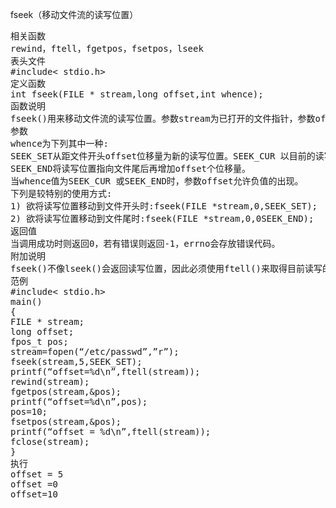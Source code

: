 fseek（移动文件流的读写位置）
<pre>相关函数
rewind，ftell，fgetpos，fsetpos，lseek
表头文件
#include< stdio.h>
定义函数
int fseek(FILE * stream,long offset,int whence);
函数说明
fseek()用来移动文件流的读写位置。参数stream为已打开的文件指针，参数offset为根据参数whence来移动读写位置的位移数。
参数
whence为下列其中一种:
SEEK_SET从距文件开头offset位移量为新的读写位置。SEEK_CUR 以目前的读写位置往后增加offset个位移量。
SEEK_END将读写位置指向文件尾后再增加offset个位移量。
当whence值为SEEK_CUR 或SEEK_END时，参数offset允许负值的出现。
下列是较特别的使用方式:
1) 欲将读写位置移动到文件开头时:fseek(FILE *stream,0,SEEK_SET);
2) 欲将读写位置移动到文件尾时:fseek(FILE *stream,0,0SEEK_END);
返回值
当调用成功时则返回0，若有错误则返回-1，errno会存放错误代码。
附加说明
fseek()不像lseek()会返回读写位置，因此必须使用ftell()来取得目前读写的位置。
范例
#include< stdio.h>
main()
{
FILE * stream;
long offset;
fpos_t pos;
stream=fopen(“/etc/passwd”,”r”);
fseek(stream,5,SEEK_SET);
printf(“offset=%d\n”,ftell(stream));
rewind(stream);
fgetpos(stream,&pos);
printf(“offset=%d\n”,pos);
pos=10;
fsetpos(stream,&pos);
printf(“offset = %d\n”,ftell(stream));
fclose(stream);
}
执行
offset = 5
offset =0
offset=10</pre>